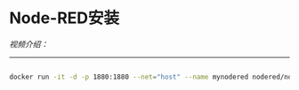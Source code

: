 # Node-RED安装

*视频介绍：*

---

```bash

docker run -it -d -p 1880:1880 --net="host" --name mynodered nodered/node-red:1.0.1-10-minimal-arm32v6

```